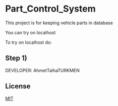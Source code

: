 # Part_Control_System

This project is for keeping vehicle parts in database

You can try on localhost

To try on localhost do:

## Step 1)

DEVELOPER: AhmetTalhaTURKMEN

## License
[MIT](https://choosealicense.com/licenses/mit/)
